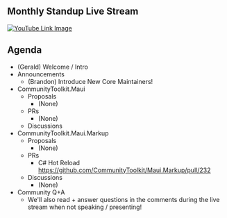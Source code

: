 ## Monthly Standup Live Stream

[![YouTube Link Image](https://github.com/CommunityToolkit/Maui/assets/13558917/f1dfdd02-ccf9-4c9c-b24a-e49ff0dd800c)](https://www.youtube.com/watch?v=yx3pW0GZOTY)



## Agenda

- (Gerald) Welcome / Intro
- Announcements
  - (Brandon) Introduce New Core Maintainers!
- CommunityToolkit.Maui
  - Proposals
    - (None)
  - PRs
    - (None)
  - Discussions
- CommunityToolkit.Maui.Markup
  - Proposals
    - (None)
  - PRs
    - C# Hot Reload https://github.com/CommunityToolkit/Maui.Markup/pull/232
  - Discussions
    - (None)
- Community Q+A
  - We'll also read + answer questions in the comments during the live stream when not speaking / presenting!
